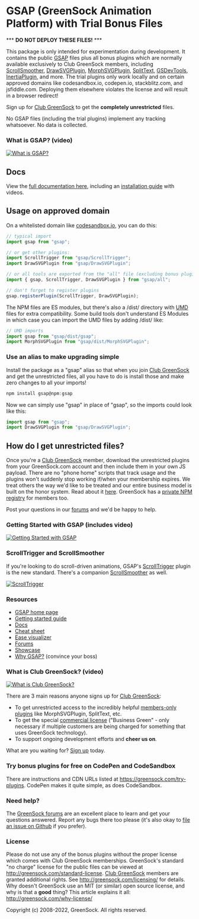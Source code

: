 # GSAP (GreenSock Animation Platform) with Trial Bonus Files

*** **DO NOT DEPLOY THESE FILES!** ***

This package is only intended for experimentation during development. It contains the public <a href="https://greensock.com">GSAP</a> files plus all bonus plugins which are normally available exclusively to Club GreenSock members, including <a href="https://greensock.com/scrollsmoother">ScrollSmoother</a>, <a href="https://greensock.com/drawsvg">DrawSVGPlugin</a>, <a href="https://greensock.com/morphsvg">MorphSVGPlugin</a>, <a href="https://greensock.com/splittext">SplitText</a>, <a href="https://greensock.com/gsdevtools">GSDevTools</a>, <a href="https://greensock.com/intertia">InertiaPlugin</a>, and more. The trial plugins only work locally and on certain approved domains like codesandbox.io, codepen.io, stackblitz.com, and jsfiddle.com. Deploying them elsewhere violates the license and will result in a browser redirect! 

Sign up for <a href="https://greensock.com/club">Club GreenSock</a> to get the **completely unrestricted** files.

No GSAP files (including the trial plugins) implement any tracking whatsoever. No data is collected.

### What is GSAP? (video)

[![What is GSAP?](http://greensock.com/_img/github/thumb-what-is-gsap-small.jpg)](http://www.youtube.com/watch?v=RYuau0NeR1U)

## Docs
View the <a href="https://greensock.com/docs">full documentation here</a>, including an <a href="https://greensock.com/install">installation guide</a> with videos.

## Usage on approved domain

On a whitelisted domain like <a href="https://codesandbox.io">codesandbox.io</a>, you can do this:
```javascript
// typical import
import gsap from "gsap";

// or get other plugins:
import ScrollTrigger from "gsap/ScrollTrigger";
import DrawSVGPlugin from "gsap/DrawSVGPlugin";

// or all tools are exported from the "all" file (excluding bonus plugins):
import { gsap, ScrollTrigger, DrawSVGPlugin } from "gsap/all";

// don't forget to register plugins
gsap.registerPlugin(ScrollTrigger, DrawSVGPlugin); 
```
The NPM files are ES modules, but there's also a /dist/ directory with <a href="https://www.davidbcalhoun.com/2014/what-is-amd-commonjs-and-umd/">UMD</a> files for extra compatibility. Some build tools don't understand ES Modules in which case you can import the UMD files by adding /dist/ like:

```javascript
// UMD imports
import gsap from "gsap/dist/gsap";
import MorphSVGPlugin from "gsap/dist/MorphSVGPlugin";
```

### Use an alias to make upgrading simple
Install the package as a "gsap" alias so that when you join <a href="https://greensock.com/club">Club GreenSock</a> and get the unrestricted files, all you have to do is install those and make zero changes to all your imports!

```javascript
npm install gsap@npm:gsap
```
Now we can simply use "gsap" in place of "gsap", so the imports could look like this:
```javascript
import gsap from "gsap";
import DrawSVGPlugin from "gsap/DrawSVGPlugin";
```


## How do I get unrestricted files?
Once you're a <a href="https://greensock.com/club/">Club GreenSock</a> member, download the unrestricted plugins from your GreenSock.com account and then include them in your own JS payload. There are no "phone home" scripts that track usage and the plugins won't suddenly stop working if/when your membership expires. We treat others the way we'd like to be treated and our entire business model is built on the honor system. Read about it <a href="https://greensock.com/why-license">here</a>. GreenSock has a <a href="https://greensock.com/docs/v3/Installation#private">private NPM registry</a> for members too. 

Post your questions in our <a href="https://greensock.com/forums/">forums</a> and we'd be happy to help.


### Getting Started with GSAP (includes video)

[![Getting Started with GSAP](http://greensock.com/_img/github/thumb-getting-started-small.gif)](http://greensock.com/get-started)

### ScrollTrigger and ScrollSmoother

If you're looking to do scroll-driven animations, GSAP's <a href="https://greensock.com/scrolltrigger">ScrollTrigger</a> plugin is the new standard. There's a companion <a href="https://greensock.com/scrollsmoother">ScrollSmoother</a> as well.

[![ScrollTrigger](http://greensock.com/_img/github/thumb-scrolltrigger-small.gif)](http://greensock.com/scrolltrigger)


### Resources

* <a href="https://greensock.com/">GSAP home page</a>
* <a href="https://greensock.com/get-started/">Getting started guide</a>
* <a href="https://greensock.com/docs/">Docs</a>
* <a href="https://greensock.com/cheatsheet">Cheat sheet</a>
* <a href="https://greensock.com/ease-visualizer">Ease visualizer</a>
* <a href="https://greensock.com/forums/">Forums</a>
* <a href="https://greensock.com/showcase">Showcase</a>
* <a href="https://greensock.com/why-gsap/">Why GSAP?</a> (convince your boss)

### What is Club GreenSock? (video)

[![What is Club GreenSock?](http://greensock.com/_img/github/thumb-what-is-club-greensock-small.jpg)](http://www.youtube.com/watch?v=Ome_KnloOhs)

There are 3 main reasons anyone signs up for <a href="https://greensock.com/club">Club GreenSock</a>:
* To get unrestricted access to the incredibly helpful <a href="https://greensock.com/club">members-only plugins</a> like MorphSVGPlugin, SplitText, etc.
* To get the special <a href="https://greensock.com/licensing/">commercial license</a> ("Business Green" - only necessary if multiple customers are being charged for something that uses GreenSock technology).
* To support ongoing development efforts and **cheer us on**.

What are you waiting for? <a href="https://greensock.com/club/">Sign up</a> today.

### Try bonus plugins for free on CodePen and CodeSandbox

There are instructions and CDN URLs listed at <a href="https://greensock.com/try-plugins">https://greensock.com/try-plugins</a>. CodePen makes it quite simple, as does CodeSandbox.

### Need help?
The <a href="https://greensock.com/forums/">GreenSock forums</a> are an excellent place to learn and get your questions answered. Report any bugs there too please (it's also okay to <a href="https://github.com/greensock/GSAP/issues">file an issue on Github</a> if you prefer).

### License
Please do not use any of the bonus plugins without the proper license which comes with Club GreenSock memberships. GreenSock's standard "no charge" license for the public files can be viewed at <a href="https://greensock.com/standard-license">http://greensock.com/standard-license</a>. <a href="https://greensock.com/club/">Club GreenSock</a> members are granted additional rights. See <a href="https://greensock.com/licensing/">http://greensock.com/licensing/</a> for details. Why doesn't GreenSock use an MIT (or similar) open source license, and why is that a **good** thing? This article explains it all: <a href="https://greensock.com/why-license/" target="_blank">http://greensock.com/why-license/</a>

Copyright (c) 2008-2022, GreenSock. All rights reserved. 